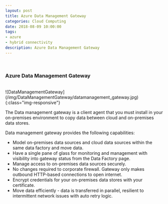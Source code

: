 ```yaml
---
layout: post
title: Azure Data Management Gateway
categories: Cloud Computing
date: 2018-08-09 10:00:00
tags:
- azure
- hybrid connectivity
description: Azure Data Management Gateway
---
```

<br/>

###  Azure Data Management Gateway
                                
<br/>
![DataManagementGateway](/img/DataManagementGateway/datamanagement_gateway.jpg){:class="img-responsive"}
<br/>

The Data management gateway is a client agent that you must install in your on-premises environment to copy data between cloud and on-premises data stores.             

Data management gateway provides the following capabilities:

*  Model on-premises data sources and cloud data sources within the same data factory and move data.                   
*  Have a single pane of glass for monitoring and management with visibility into gateway status from the Data Factory page.                    
* Manage access to on-premises data sources securely.                  
* No changes required to corporate firewall. Gateway only makes outbound HTTP-based connections to open internet.                      
* Encrypt credentials for your on-premises data stores with your certificate.                
* Move data efficiently - data is transferred in parallel, resilient to intermittent network issues with auto retry logic.                   